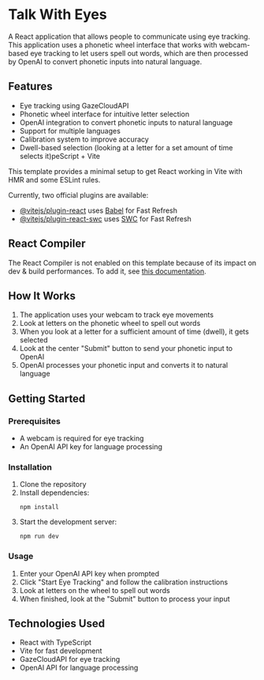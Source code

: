 # Talk With Eyes

A React application that allows people to communicate using eye tracking. This application uses a phonetic wheel interface that works with webcam-based eye tracking to let users spell out words, which are then processed by OpenAI to convert phonetic inputs into natural language.

## Features

- Eye tracking using GazeCloudAPI
- Phonetic wheel interface for intuitive letter selection
- OpenAI integration to convert phonetic inputs to natural language
- Support for multiple languages
- Calibration system to improve accuracy
- Dwell-based selection (looking at a letter for a set amount of time selects it)peScript + Vite

This template provides a minimal setup to get React working in Vite with HMR and some ESLint rules.

Currently, two official plugins are available:

- [@vitejs/plugin-react](https://github.com/vitejs/vite-plugin-react/blob/main/packages/plugin-react) uses [Babel](https://babeljs.io/) for Fast Refresh
- [@vitejs/plugin-react-swc](https://github.com/vitejs/vite-plugin-react/blob/main/packages/plugin-react-swc) uses [SWC](https://swc.rs/) for Fast Refresh

## React Compiler

The React Compiler is not enabled on this template because of its impact on dev & build performances. To add it, see [this documentation](https://react.dev/learn/react-compiler/installation).

## How It Works

1. The application uses your webcam to track eye movements
2. Look at letters on the phonetic wheel to spell out words
3. When you look at a letter for a sufficient amount of time (dwell), it gets selected
4. Look at the center "Submit" button to send your phonetic input to OpenAI
5. OpenAI processes your phonetic input and converts it to natural language

## Getting Started

### Prerequisites

- A webcam is required for eye tracking
- An OpenAI API key for language processing

### Installation

1. Clone the repository
2. Install dependencies:
   ```
   npm install
   ```
3. Start the development server:
   ```
   npm run dev
   ```

### Usage

1. Enter your OpenAI API key when prompted
2. Click "Start Eye Tracking" and follow the calibration instructions
3. Look at letters on the wheel to spell out words
4. When finished, look at the "Submit" button to process your input

## Technologies Used

- React with TypeScript
- Vite for fast development
- GazeCloudAPI for eye tracking
- OpenAI API for language processing
```
